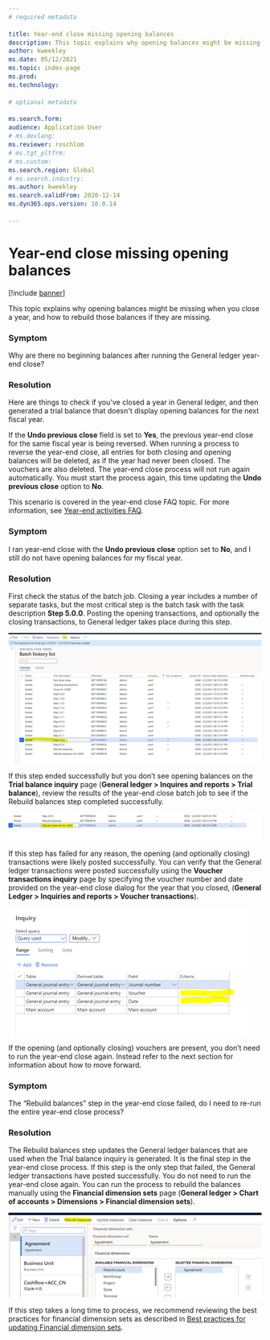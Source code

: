 ```yaml
---
# required metadata

title: Year-end close missing opening balances 
description: This topic explains why opening balances might be missing when you close a year, and how to rebuild those balances if they are missing.
author: kweekley
ms.date: 05/12/2021
ms.topic: index-page
ms.prod: 
ms.technology: 

# optional metadata

ms.search.form: 
audience: Application User
# ms.devlang: 
ms.reviewer: roschlom
# ms.tgt_pltfrm: 
# ms.custom: 
ms.search.region: Global 
# ms.search.industry: 
ms.author: kweekley
ms.search.validFrom: 2020-12-14
ms.dyn365.ops.version: 10.0.14

---
```


# Year-end close missing opening balances

[!include [banner](../includes/banner.md)]

This topic explains why opening balances might be missing when you close a year, and how to rebuild those balances if they are missing.

### Symptom

Why are there no beginning balances after running the General ledger year-end close? 

### Resolution

Here are things to check if you've closed a year in General ledger, and then generated a trial balance that doesn't display opening balances for the next fiscal year.

If the **Undo previous close** field is set to **Yes**, the previous year-end close for the same fiscal year is being reversed. When running a process to reverse the year-end close, all entries for both closing and opening balances will be deleted, as if the year had never been closed. The vouchers are also deleted. The year-end close process will not run again automatically. You must start the process again, this time updating the **Undo previous close** option to **No**.

This scenario is covered in the year-end close FAQ topic. For more information, see [Year-end activities FAQ](faq-year-end-activities.md).

### Symptom

I ran year-end close with the **Undo previous close** option set to **No**, and I still do not have opening balances for my fiscal year.

### Resolution

First check the status of the batch job. Closing a year includes a number of separate tasks, but the most critical step is the batch task with the task description **Step 5.0.0**. Posting the opening transactions, and optionally the closing transactions, to General ledger takes place during this step. 

[![Batch history list](./media/yec-mssng-open-blnces-01.png)](./media/yec-mssng-open-blnces-01.png)

If this step ended successfully but you don’t see opening balances on the **Trial balance inquiry** page (**General ledger > Inquires and reports > Trial balance**), review the results of the year-end close batch job to see if the Rebuild balances step completed successfully.

[![Results of year-end close batch job](./media/yec-mssng-open-blnces-02.png)](./media/yec-mssng-open-blnces-02.png)

If this step has failed for any reason, the opening (and optionally closing) transactions were likely posted successfully. You can verify that the General ledger transactions were posted successfully using the **Voucher transactions inquiry** page by specifying the voucher number and date provided on the year-end close dialog for the year that you closed, (**General Ledger > Inquiries and reports > Voucher transactions**).

[![Voucher transactions inquiry](./media/yec-mssng-open-blnces-03.png)](./media/yec-mssng-open-blnces-03.png)

If the opening (and optionally closing) vouchers are present, you don’t need to run the year-end close again. Instead refer to the next section for information about how to move forward.

### Symptom

The “Rebuild balances” step in the year-end close failed, do I need to re-run the entire year-end close process?

### Resolution

The Rebuild balances step updates the General ledger balances that are used when the Trial balance inquiry is generated.  It is the final step in the year-end close process.  If this step is the only step that failed, the General ledger transactions have posted successfully.  You do not need to run the year-end close again. You can run the process to rebuild the balances manually using the **Financial dimension sets** page (**General ledger > Chart of accounts > Dimensions > Financial dimension sets**).

[![Rebuild balances button on Financial dimension sets page](./media/yec-mssng-open-blnces-04.png)](./media/yec-mssng-open-blnces-04.png)

If this step takes a long time to process, we recommend reviewing the best practices for financial dimension sets as described in [Best practices for updating Financial dimension sets](https://community.dynamics.com/365/financeandoperations/b/dynamics-365-finance-blog/posts/best-practices-for-updating-financial-dimension-set-dimension-sets). 

